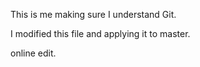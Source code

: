 This is me making sure I understand Git.

I modified this file and applying it to master.


online edit.

